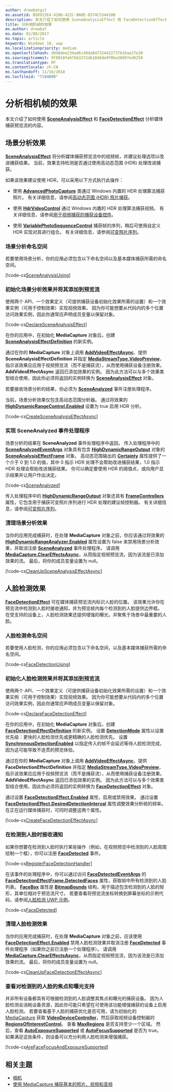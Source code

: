 ```yaml
---
author: drewbatgit
ms.assetid: B5D915E4-4280-422C-BA0E-D574C534410B
description: 本文介绍了如何使用 SceneAnalysisEffect 和 FaceDetectionEffect 分析媒体捕获预览流的内容。
title: 分析相机帧的效果
ms.author: drewbat
ms.date: 02/08/2017
ms.topic: article
keywords: Windows 10, uwp
ms.localizationpriority: medium
ms.openlocfilehash: d948dee234ad6c49da847324422737b1bae27e30
ms.sourcegitcommit: 9f8010fe67bb3372db1840de9f0be36097ed6258
ms.translationtype: MT
ms.contentlocale: zh-CN
ms.lasthandoff: 11/16/2018
ms.locfileid: "7104099"
---
```

# <a name="effects-for-analyzing-camera-frames"></a>分析相机帧的效果



本文介绍了如何使用 [**SceneAnalysisEffect**](https://msdn.microsoft.com/library/windows/apps/dn948902) 和 [**FaceDetectionEffect**](https://msdn.microsoft.com/library/windows/apps/dn948776) 分析媒体捕获预览流的内容。

## <a name="scene-analysis-effect"></a>场景分析效果

[**SceneAnalysisEffect**](https://msdn.microsoft.com/library/windows/apps/dn948902) 将分析媒体捕获预览流中的视频帧，并建议处理选项以改进捕获结果。 当前，效果支持检测是否通过使用高动态范围 (HDR) 处理改进捕获。

如果该效果建议使用 HDR，可以采用以下方式执行此操作：

-   使用 [**AdvancedPhotoCapture**](https://msdn.microsoft.com/library/windows/apps/mt181386) 类通过 Windows 内置的 HDR 处理算法捕获照片。 有关详细信息，请参阅[高动态范围 (HDR) 照片捕获](high-dynamic-range-hdr-photo-capture.md)。

-   使用 [**HdrVideoControl**](https://msdn.microsoft.com/library/windows/apps/dn926680) 通过 Windows 内置的 HDR 处理算法捕获视频。 有关详细信息，请参阅[用于视频捕获的捕获设备控件](capture-device-controls-for-video-capture.md)。

-   使用 [**VariablePhotoSequenceControl**](https://msdn.microsoft.com/library/windows/apps/dn640573) 捕获帧的序列，稍后可使用自定义 HDR 实现对其进行组合。 有关详细信息，请参阅[可变照片序列](variable-photo-sequence.md)。

### <a name="scene-analysis-namespaces"></a>场景分析命名空间

若要使用场景分析，你的应用必须包含以下命名空间以及基本媒体捕获所需的命名空间。

[!code-cs[SceneAnalysisUsing](./code/BasicMediaCaptureWin10/cs/MainPage.xaml.cs#SnippetSceneAnalysisUsing)]

### <a name="initialize-the-scene-analysis-effect-and-add-it-to-the-preview-stream"></a>初始化场景分析效果并将其添加到预览流

使用两个 API、一个效果定义（可提供捕获设备初始化效果所需的设置）和一个效果实例（可用于控制效果）实现视频效果。 因为你可能想要从代码内的多个位置访问效果实例，因此你通常应声明成员变量以保留对象。

[!code-cs[DeclareSceneAnalysisEffect](./code/BasicMediaCaptureWin10/cs/MainPage.xaml.cs#SnippetDeclareSceneAnalysisEffect)]

在你的应用中，在初始化 **MediaCapture** 对象后，创建 [**SceneAnalysisEffectDefinition**](https://msdn.microsoft.com/library/windows/apps/dn948903) 的新实例。

通过在你的 **MediaCapture** 对象上调用 [**AddVideoEffectAsync**](https://msdn.microsoft.com/library/windows/apps/dn878035)、提供 **SceneAnalysisEffectDefinition** 并指定 [**MediaStreamType.VideoPreview**](https://msdn.microsoft.com/library/windows/apps/br226640)，指示该效果应应用于视频预览流（而不是捕获流），从而使用捕获设备注册效果。 **AddVideoEffectAsync** 返回已添加效果的实例。 因为此方法可以与多个效果类型结合使用，因此你必须将返回的实例转换为 [**SceneAnalysisEffect**](https://msdn.microsoft.com/library/windows/apps/dn948902) 对象。

若要接收场景分析的结果，你必须为 [**SceneAnalyzed**](https://msdn.microsoft.com/library/windows/apps/dn948920) 事件注册处理程序。

当前，场景分析效果仅包含高动态范围分析器。 通过将效果的 [**HighDynamicRangeControl.Enabled**](https://msdn.microsoft.com/library/windows/apps/dn948827) 设置为 true 启用 HDR 分析。

[!code-cs[CreateSceneAnalysisEffectAsync](./code/BasicMediaCaptureWin10/cs/MainPage.xaml.cs#SnippetCreateSceneAnalysisEffectAsync)]

### <a name="implement-the-sceneanalyzed-event-handler"></a>实现 SceneAnalyzed 事件处理程序

场景分析的结果在 **SceneAnalyzed** 事件处理程序中返回。 传入处理程序中的 [**SceneAnalyzedEventArgs**](https://msdn.microsoft.com/library/windows/apps/dn948922) 对象具有包含 [**HighDynamicRangeOutput**](https://msdn.microsoft.com/library/windows/apps/dn948830) 对象的 [**SceneAnalysisEffectFrame**](https://msdn.microsoft.com/library/windows/apps/dn948907) 对象。 高动态范围输出的 [**Certainty**](https://msdn.microsoft.com/library/windows/apps/dn948833) 属性提供了一个介于 0 到 1.0 的值，其中 0 指示 HDR 处理不会帮助改进捕获结果，1.0 指示 HDR 处理会帮助改进捕获结果。 你可以确定要使用 HDR 的阈值点，或向用户显示结果并让用户作出决定。

[!code-cs[SceneAnalyzed](./code/BasicMediaCaptureWin10/cs/MainPage.xaml.cs#SnippetSceneAnalyzed)]

传入处理程序中的 [**HighDynamicRangeOutput**](https://msdn.microsoft.com/library/windows/apps/dn948830) 对象还具有 [**FrameControllers**](https://msdn.microsoft.com/library/windows/apps/dn948834) 属性，它包含用于捕获可变照片序列进行 HDR 处理的建议帧控制器。 有关详细信息，请参阅[可变照片序列](variable-photo-sequence.md)。

### <a name="clean-up-the-scene-analysis-effect"></a>清理场景分析效果

当你的应用完成捕获时，在处理 **MediaCapture** 对象之前，你应该通过将效果的 [**HighDynamicRangeAnalyzer.Enabled**](https://msdn.microsoft.com/library/windows/apps/dn948827) 属性设置为 false 来禁用场景分析效果，并取消注册 [**SceneAnalyzed**](https://msdn.microsoft.com/library/windows/apps/dn948920) 事件处理程序。 请调用 [**MediaCapture.ClearEffectsAsync**](https://msdn.microsoft.com/library/windows/apps/br226592)，从而指定视频预览流，因为该流是已添加效果的流。 最后，将你的成员变量设置为 null。

[!code-cs[CleanUpSceneAnalysisEffectAsync](./code/BasicMediaCaptureWin10/cs/MainPage.xaml.cs#SnippetCleanUpSceneAnalysisEffectAsync)]

## <a name="face-detection-effect"></a>人脸检测效果

[**FaceDetectionEffect**](https://msdn.microsoft.com/library/windows/apps/dn948776) 可在媒体捕获预览流内标识人脸的位置。 该效果允许你在预览流中检测到人脸时接收通知，并为预览帧内每个检测到的人脸提供边界框。 在受支持的设备上，人脸检测效果还提供增强的曝光，并聚焦于场景中最重要的人脸。

### <a name="face-detection-namespaces"></a>人脸检测命名空间

若要使用人脸检测，你的应用必须包含以下命名空间，以及基本媒体捕获所需的命名空间。

[!code-cs[FaceDetectionUsing](./code/BasicMediaCaptureWin10/cs/MainPage.xaml.cs#SnippetFaceDetectionUsing)]

### <a name="initialize-the-face-detection-effect-and-add-it-to-the-preview-stream"></a>初始化人脸检测效果并将其添加到预览流

使用两个 API、一个效果定义（可提供捕获设备初始化效果所需的设置）和一个效果实例（可用于控制效果）实现视频效果。 因为你可能想要从代码内的多个位置访问效果实例，因此你通常应声明成员变量以保留对象。

[!code-cs[DeclareFaceDetectionEffect](./code/BasicMediaCaptureWin10/cs/MainPage.xaml.cs#SnippetDeclareFaceDetectionEffect)]

在你的应用中，在初始化 **MediaCapture** 对象后，创建 [**FaceDetectionEffectDefinition**](https://msdn.microsoft.com/library/windows/apps/dn948778) 的新实例。 设置 [**DetectionMode**](https://msdn.microsoft.com/library/windows/apps/dn948781) 属性以设置优先级：更快的人脸检测优先或更精确的人脸检测优先。 设置 [**SynchronousDetectionEnabled**](https://msdn.microsoft.com/library/windows/apps/dn948786) 以指定传入的帧不会延迟等待人脸检测完成，因为这可能导致不连贯的预览体验。

通过在你的 **MediaCapture** 对象上调用 [**AddVideoEffectAsync**](https://msdn.microsoft.com/library/windows/apps/dn878035)、提供 **FaceDetectionEffectDefinition** 并指定 [**MediaStreamType.VideoPreview**](https://msdn.microsoft.com/library/windows/apps/br226640)，指示该效果应应用于视频预览流（而不是捕获流），从而使用捕获设备注册效果。 **AddVideoEffectAsync** 返回已添加效果的实例。 因为此方法可以与多个效果类型结合使用，因此你必须将返回的实例转换为 [**FaceDetectionEffect**](https://msdn.microsoft.com/library/windows/apps/dn948776) 对象。

通过设置 [**FaceDetectionEffect.Enabled**](https://msdn.microsoft.com/library/windows/apps/dn948818) 属性，启用或禁用效果。 通过设置 [**FaceDetectionEffect.DesiredDetectionInterval**](https://msdn.microsoft.com/library/windows/apps/dn948814) 属性调整效果分析帧的频率。 在正在运行媒体捕获时，可同时调整这两个属性。

[!code-cs[CreateFaceDetectionEffectAsync](./code/BasicMediaCaptureWin10/cs/MainPage.xaml.cs#SnippetCreateFaceDetectionEffectAsync)]

### <a name="receive-notifications-when-faces-are-detected"></a>在检测到人脸时接收通知

如果你想要在检测到人脸时执行某些操作（例如，在视频预览中检测到的人脸周围绘制一个框），你可以注册 [**FaceDetected**](https://msdn.microsoft.com/library/windows/apps/dn948820) 事件。

[!code-cs[RegisterFaceDetectionHandler](./code/BasicMediaCaptureWin10/cs/MainPage.xaml.cs#SnippetRegisterFaceDetectionHandler)]

在该事件的处理程序中，你可以通过访问 [**FaceDetectedEventArgs**](https://msdn.microsoft.com/library/windows/apps/dn948774) 的 [**FaceDetectionEffectFrame.DetectedFaces**](https://msdn.microsoft.com/library/windows/apps/dn948792) 属性，获取帧中所有检测到的人脸列表。 [**FaceBox**](https://msdn.microsoft.com/library/windows/apps/dn974126) 属性是 [**BitmapBounds**](https://msdn.microsoft.com/library/windows/apps/br226169) 结构，用于描述包含检测到的人脸的矩形，其单位相对于预览流尺寸。 若要查看将预览流坐标转换到屏幕坐标的示例代码，请参阅[人脸检测 UWP 示例](http://go.microsoft.com/fwlink/?LinkId=619486)。

[!code-cs[FaceDetected](./code/BasicMediaCaptureWin10/cs/MainPage.xaml.cs#SnippetFaceDetected)]

### <a name="clean-up-the-face-detection-effect"></a>清理人脸检测效果

当你的应用完成捕获时，在处理 **MediaCapture** 对象之前，应该使用 [**FaceDetectionEffect.Enabled**](https://msdn.microsoft.com/library/windows/apps/dn948818) 禁用人脸检测效果并取消注册 [**FaceDetected**](https://msdn.microsoft.com/library/windows/apps/dn948820) 事件处理程序（如果你之前已注册一个处理程序）。 请调用 [**MediaCapture.ClearEffectsAsync**](https://msdn.microsoft.com/library/windows/apps/br226592)，从而指定视频预览流，因为该流是已添加效果的流。 最后，将你的成员变量设置为 null。

[!code-cs[CleanUpFaceDetectionEffectAsync](./code/BasicMediaCaptureWin10/cs/MainPage.xaml.cs#SnippetCleanUpFaceDetectionEffectAsync)]

### <a name="check-for-focus-and-exposure-support-for-detected-faces"></a>查看对检测到的人脸的焦点和曝光支持

并非所有设备都具有可根据检测到的人脸调整其焦点和曝光的捕获设备。 因为人脸检测会消耗设备资源，因此你可能只希望在可使用该功能增强捕获的设备上启用人脸检测。 若要查看基于人脸的捕获优化是否可用，请为初始化的 [MediaCapture](capture-photos-and-video-with-mediacapture.md) 获取 [**VideoDeviceController**](https://msdn.microsoft.com/library/windows/apps/br226825)，然后获取视频设备控制器的 [**RegionsOfInterestControl**](https://msdn.microsoft.com/library/windows/apps/dn279064)。 查看 [**MaxRegions**](https://msdn.microsoft.com/library/windows/apps/dn279069) 是否支持至少一个区域。 然后，查看 [**AutoExposureSupported**](https://msdn.microsoft.com/library/windows/apps/dn279065) 或 [**AutoFocusSupported**](https://msdn.microsoft.com/library/windows/apps/dn279066) 是否为 true。 如果满足这些条件，则设备可以充分利用人脸检测来增强捕获。

[!code-cs[AreFaceFocusAndExposureSupported](./code/BasicMediaCaptureWin10/cs/MainPage.xaml.cs#SnippetAreFaceFocusAndExposureSupported)]

## <a name="related-topics"></a>相关主题

* [相机](camera.md)
* [使用 MediaCapture 捕获基本的照片、视频和音频](basic-photo-video-and-audio-capture-with-MediaCapture.md)
 

 




